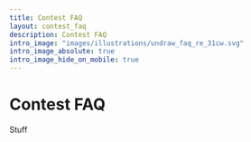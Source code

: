 ```yaml
---
title: Contest FAQ
layout: contest_faq
description: Contest FAQ
intro_image: "images/illustrations/undraw_faq_re_31cw.svg"
intro_image_absolute: true
intro_image_hide_on_mobile: true
---
```


# Contest FAQ

Stuff
